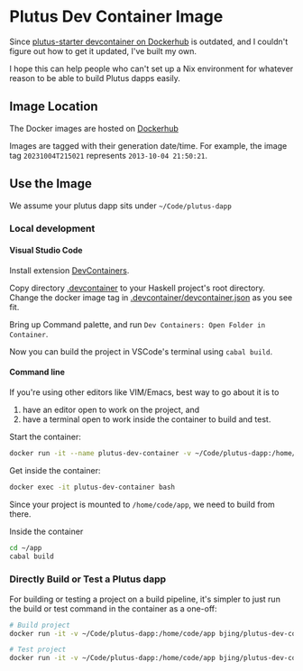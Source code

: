 # Plutus Dev Container Image

Since [plutus-starter devcontainer on Dockerhub] is outdated, and I couldn't
figure out how to get it updated, I've built my own.

I hope this can help people who can't set up a Nix environment for whatever reason
to be able to build Plutus dapps easily.

## Image Location

The Docker images are hosted on [Dockerhub](https://hub.docker.com/r/bjing/plutus-apps-container/tags)

Images are tagged with their generation date/time.
For example, the image tag `20231004T215021` represents `2013-10-04 21:50:21`.

## Use the Image

We assume your plutus dapp sits under `~/Code/plutus-dapp`

### Local development

#### Visual Studio Code

Install extension [DevContainers](https://marketplace.visualstudio.com/items?itemName=ms-vscode-remote.remote-containers).

Copy directory [.devcontainer](.devcontainer/) to your Haskell project's root directory. 
Change the docker image tag in [.devcontainer/devcontainer.json](.devcontainer/devcontainer.json) as you see fit.

Bring up Command palette, and run `Dev Containers: Open Folder in Container`.

Now you can build the project in VSCode's terminal using `cabal build`.

#### Command line

If you're using other editors like VIM/Emacs, best way to go about it is to 
1. have an editor open to work on the project, and
2. have a terminal open to work inside the container to build and test.

Start the container:

```sh
docker run -it --name plutus-dev-container -v ~/Code/plutus-dapp:/home/code/app bjing/plutus-dev-container:latest
```

Get inside the container:

```sh
docker exec -it plutus-dev-container bash
```

Since your project is mounted to `/home/code/app`, we need to build from there. 

Inside the container

```sh
cd ~/app
cabal build 
```

### Directly Build or Test a Plutus dapp

For building or testing a project on a build pipeline, it's simpler to just run
the build or test command in the container as a one-off:

```sh
# Build project
docker run -it -v ~/Code/plutus-dapp:/home/code/app bjing/plutus-dev-container:latest ./build.sh

# Test project
docker run -it -v ~/Code/plutus-dapp:/home/code/app bjing/plutus-dev-container:latest ./test.sh
```

[plutus-starter devcontainer on Dockerhub]: https://hub.docker.com/r/inputoutput/plutus-starter-devcontainer

